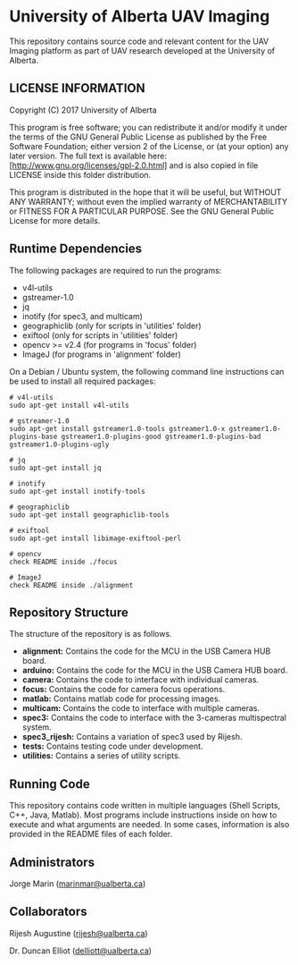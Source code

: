 # University of Alberta UAV Imaging #

This repository contains source code and relevant content for the UAV Imaging platform as part of UAV research developed at the University of Alberta.

## LICENSE INFORMATION ##

Copyright (C) 2017 University of Alberta

This program is free software; you can redistribute it and/or modify it under the terms of the GNU General Public License as published by the Free Software Foundation; either version 2 of the License, or (at your option) any later version.
The full text is available here: [http://www.gnu.org/licenses/gpl-2.0.html] and is also copied in file LICENSE inside this folder distribution.

This program is distributed in the hope that it will be useful, but WITHOUT ANY WARRANTY; without even the implied warranty of MERCHANTABILITY or FITNESS FOR A PARTICULAR PURPOSE.  See the GNU General Public License for more details.

## Runtime Dependencies ##

The following packages are required to run the programs:

- v4l-utils
- gstreamer-1.0
- jq
- inotify (for spec3, and multicam)
- geographiclib (only for scripts in 'utilities' folder)
- exiftool (only for scripts in 'utilities' folder)
- opencv >= v2.4 (for programs in 'focus' folder)
- ImageJ (for programs in 'alignment' folder)

On a Debian / Ubuntu system, the following command line instructions can be used to install all required packages:

```
# v4l-utils
sudo apt-get install v4l-utils 

# gstreamer-1.0
sudo apt-get install gstreamer1.0-tools gstreamer1.0-x gstreamer1.0-plugins-base gstreamer1.0-plugins-good gstreamer1.0-plugins-bad gstreamer1.0-plugins-ugly

# jq
sudo apt-get install jq

# inotify
sudo apt-get install inotify-tools

# geographiclib
sudo apt-get install geographiclib-tools

# exiftool
sudo apt-get install libimage-exiftool-perl

# opencv
check README inside ./focus

# ImageJ
check README inside ./alignment
```

## Repository Structure ##
The structure of the repository is as follows.

* **alignment:** Contains the code for the MCU in the USB Camera HUB board.
* **arduino:** Contains the code for the MCU in the USB Camera HUB board.
* **camera:** Contains the code to interface with individual cameras.
* **focus:** Contains the code for camera focus operations.
* **matlab:** Contains matlab code for processing images.
* **multicam:** Contains the code to interface with multiple cameras.
* **spec3:** Contains the code to interface with the 3-cameras multispectral system.
* **spec3_rijesh:** Contains a variation of spec3 used by Rijesh.
* **tests:** Contains testing code under development.
* **utilities:** Contains a series of utility scripts.

## Running Code ##
This repository contains code written in multiple languages (Shell Scripts, C++, Java, Matlab). Most programs include instructions inside on how to execute and what arguments are needed. In some cases, information is also provided in the README files of each folder.

## Administrators ##

Jorge Marin (marinmar@ualberta.ca)

## Collaborators ##

Rijesh Augustine (rijesh@ualberta.ca)

Dr. Duncan Elliot (delliott@ualberta.ca)

